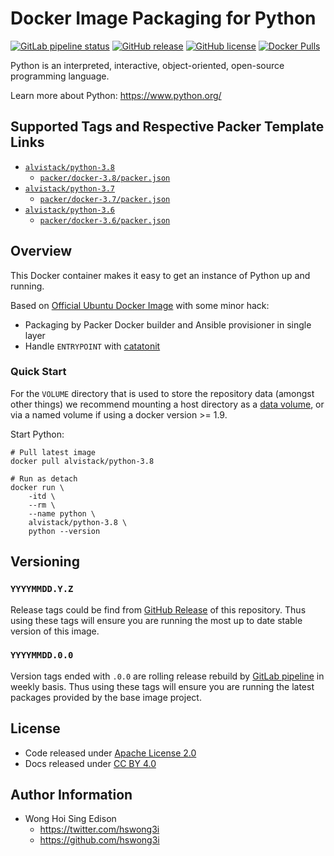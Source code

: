 # Docker Image Packaging for Python

[![GitLab pipeline
status](https://img.shields.io/gitlab/pipeline/alvistack/docker-python/master)](https://gitlab.com/alvistack/docker-python/-/pipelines)
[![GitHub
release](https://img.shields.io/github/release/alvistack/docker-python.svg)](https://github.com/alvistack/docker-python/releases)
[![GitHub
license](https://img.shields.io/github/license/alvistack/docker-python.svg)](https://github.com/alvistack/docker-python/blob/master/LICENSE)
[![Docker
Pulls](https://img.shields.io/docker/pulls/alvistack/python-3.8.svg)](https://hub.docker.com/r/alvistack/python-3.8)

Python is an interpreted, interactive, object-oriented, open-source
programming language.

Learn more about Python: <https://www.python.org/>

## Supported Tags and Respective Packer Template Links

  - [`alvistack/python-3.8`](https://hub.docker.com/r/alvistack/python-3.8)
      - [`packer/docker-3.8/packer.json`](https://github.com/alvistack/docker-python/blob/master/packer/docker-3.8/packer.json)
  - [`alvistack/python-3.7`](https://hub.docker.com/r/alvistack/python-3.7)
      - [`packer/docker-3.7/packer.json`](https://github.com/alvistack/docker-python/blob/master/packer/docker-3.7/packer.json)
  - [`alvistack/python-3.6`](https://hub.docker.com/r/alvistack/python-3.6)
      - [`packer/docker-3.6/packer.json`](https://github.com/alvistack/docker-python/blob/master/packer/docker-3.6/packer.json)

## Overview

This Docker container makes it easy to get an instance of Python up and
running.

Based on [Official Ubuntu Docker
Image](https://hub.docker.com/_/ubuntu/) with some minor hack:

  - Packaging by Packer Docker builder and Ansible provisioner in single
    layer
  - Handle `ENTRYPOINT` with
    [catatonit](https://github.com/openSUSE/catatonit)

### Quick Start

For the `VOLUME` directory that is used to store the repository data
(amongst other things) we recommend mounting a host directory as a [data
volume](https://docs.docker.com/engine/tutorials/dockervolumes/#/data-volumes),
or via a named volume if using a docker version \>= 1.9.

Start Python:

    # Pull latest image
    docker pull alvistack/python-3.8
    
    # Run as detach
    docker run \
        -itd \
        --rm \
        --name python \
        alvistack/python-3.8 \
        python --version

## Versioning

### `YYYYMMDD.Y.Z`

Release tags could be find from [GitHub
Release](https://github.com/alvistack/docker-python/releases) of this
repository. Thus using these tags will ensure you are running the most
up to date stable version of this image.

### `YYYYMMDD.0.0`

Version tags ended with `.0.0` are rolling release rebuild by [GitLab
pipeline](https://gitlab.com/alvistack/docker-python/-/pipelines) in
weekly basis. Thus using these tags will ensure you are running the
latest packages provided by the base image project.

## License

  - Code released under [Apache License 2.0](LICENSE)
  - Docs released under [CC
    BY 4.0](http://creativecommons.org/licenses/by/4.0/)

## Author Information

  - Wong Hoi Sing Edison
      - <https://twitter.com/hswong3i>
      - <https://github.com/hswong3i>
